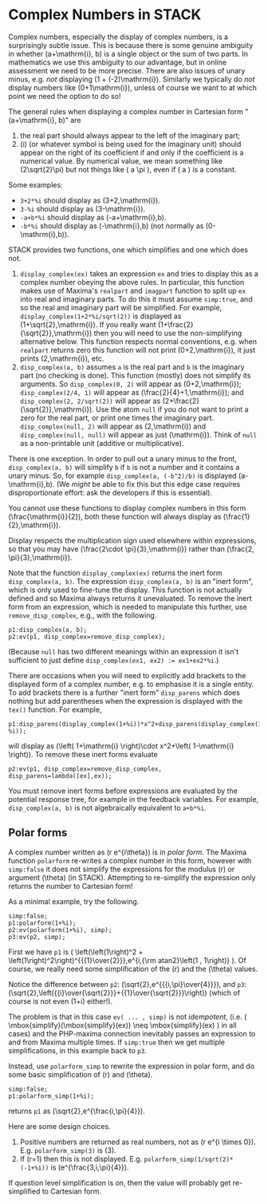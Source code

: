# Complex Numbers in STACK

Complex numbers, especially the display of complex numbers, is a surprisingly subtle issue.   This is because there is some genuine ambiguity in whether \(a+\mathrm{i}\, b\) is a single object or the sum of two parts.  In mathematics we use this ambiguity to our advantage, but in online assessment we need to be more precise.  There are also issues of unary minus, e.g. _not_ displaying \(1 + (-2)\mathrm{i}\). Similarly we typically do _not_ display numbers like \(0+1\mathrm{i}\), unless of course we want to at which point we need the option to do so!

The general rules when displaying a complex number in Cartesian form "\(a+\mathrm{i}\, b\)" are

1. the real part should always appear to the left of the imaginary part;
2. \(i\) (or whatever symbol is being used for the imaginary unit) should appear on the right of its coefficient if and only if the coefficient is a numerical value. By numerical value, we mean something like \(2\sqrt{2}\pi\) but not things like \( a \pi \), even if \( a \) is a constant.

Some examples:

* `3+2*%i` should display as \(3+2\,\mathrm{i}\).
* `3-%i` should display as \(3-\mathrm{i}\).
* `-a+b*%i` should display as \(-a+\mathrm{i}\,b\).
* `-b*%i` should display as \(-\mathrm{i}\,b\) (not normally as \(0-\mathrm{i}\,b\)).

STACK provides two functions, one which simplifies and one which does not.

1. `display_complex(ex)` takes an expression `ex` and tries to display this as a complex number obeying the above rules.  In particular, this function makes use of Maxima's `realpart` and `imagpart` function to split up `ex` into real and imaginary parts.  To do this it must assume `simp:true`, and so the real and imaginary part will be simplified.  For example, `display_complex(1+2*%i/sqrt(2))` is displayed as \(1+\sqrt{2}\,\mathrm{i}\).  If you really want \(1+\frac{2}{\sqrt{2}}\,\mathrm{i}\) then you will need to use the non-simplifying alternative below.  This function respects normal conventions, e.g. when `realpart` returns zero this function will not print \(0+2\,\mathrm{i}\), it just prints \(2\,\mathrm{i}\), etc.
2. `disp_complex(a, b)` assumes `a` is the real part and `b` is the imaginary part (no checking is done).  This function (mostly) does not simplify its arguments.  So `disp_complex(0, 2)` will appear as \(0+2\,\mathrm{i}\); `disp_complex(2/4, 1)` will appear as \(\frac{2}{4}+1\,\mathrm{i}\); and `disp_complex(2, 2/sqrt(2))` will appear as \(2+\frac{2}{\sqrt{2}}\,\mathrm{i}\).  Use the atom `null` if you do not want to print a zero for the real part, or print one times the imaginary part.  `disp_complex(null, 2)` will appear as \(2\,\mathrm{i}\) and `disp_complex(null, null)` will appear as just \(\mathrm{i}\).  Think of `null` as a non-printable unit (additive or multiplicative).

There is one exception.  In order to pull out a unary minus to the front, `disp_complex(a, b)` will simplify `b` if `b` is not a number and it contains a unary minus.  So, for example `disp_complex(a, (-b^2)/b)` is displayed \(a-\mathrm{i}\,b\).  (We _might_ be able to fix this but this edge case requires disproportionate effort: ask the developers if this is essential).

You cannot use these functions to display complex numbers in this form \(\frac{\mathrm{i}}{2}\), both these function will always display as \(\frac{1}{2}\,\mathrm{i}\).

Display respects the multiplication sign used elsewhere within expressions, so that you may have \(\frac{2\cdot \pi}{3}\,\mathrm{i}\) rather than \(\frac{2\, \pi}{3}\,\mathrm{i}\).

Note that the function `display_complex(ex)` returns the inert form `disp_complex(a, b)`.  The expression `disp_complex(a, b)` is an "inert form", which is only used to fine-tune the display.  This function is not actually defined and so Maxima always returns it unevaluated.  To remove the inert form from an expression, which is needed to manipulate this further, use `remove_disp_complex`, e.g., with the following.

    p1:disp_complex(a, b);
    p2:ev(p1, disp_complex=remove_disp_complex);

(Because `null` has two different meanings within an expression it isn't sufficient to just define `disp_complex(ex1, ex2) := ex1+ex2*%i`.)

There are occasions when you will need to explicitly add brackets to the displayed form of a complex number, e.g. to emphasise it is a single entity.  To add brackets there is a further "inert form" `disp_parens` which does nothing but add parentheses when the expression is displayed with the `tex()` function.  For example,

    p1:disp_parens(display_complex(1+%i))*x^2+disp_parens(display_complex(1-%i));

will display as \(\left( 1+\mathrm{i} \right)\cdot x^2+\left( 1-\mathrm{i} \right)\).  To remove these inert forms evaluate

    p2:ev(p1, disp_complex=remove_disp_complex, disp_parens=lambda([ex],ex));

You must remove inert forms before expressions are evaluated by the potential response tree, for example in the feedback variables.  For example, `disp_complex(a, b)` is not algebraically equivalent to `a+b*%i`.

## Polar forms

A complex number written as \(r e^{i\theta}\) is in _polar form_.  The Maxima function `polarform` re-writes a complex number in this form, however with `simp:false` it does not simplify the expressions for the modulus \(r\) or argument \(\theta\) (in STACK). Attempting to re-simplify the expression only returns the number to Cartesian form!

As a minimal example, try the following.

    simp:false;
    p1:polarform(1+%i);
    p2:ev(polarform(1+%i), simp);
    p3:ev(p2, simp);

First we have `p1` is  \( \left(\left(1\right)^2 + \left(1\right)^2\right)^{{{1}\over{2}}}\,e^{i\,{\rm atan2}\left(1 , 1\right)} \). Of course, we really need some simplification of the \(r\) and the \(\theta\) values.

Notice the difference between `p2`: \(\sqrt{2}\,e^{{{i\,\pi}\over{4}}}\), and `p3`: \(\sqrt{2}\,\left({{i}\over{\sqrt{2}}}+{{1}\over{\sqrt{2}}}\right)\) (which of course is not even \(1+i\) either!).

The problem is that in this case `ev( ... , simp)` is not _idempotent_, (i.e. \( \mbox{simplify}(\mbox{simplify}(ex)) \neq \mbox{simplify}(ex) \) in all cases) and the PHP-maxima connection inevitably passes an expression to and from Maxima multiple times.  If `simp:true` then we get multiple simplifications, in this example back to `p3`.

Instead, use `polarform_simp` to rewrite the expression in polar form, and do some basic simplification of \(r\) and \(\theta\).

    simp:false;
    p1:polarform_simp(1+%i);

returns `p1` as \(\sqrt{2}\,e^{\frac{i\,\pi}{4}}\).

Here are some design choices.

1. Positive numbers are returned as real numbers, not as \(r e^{i \times 0}\).  E.g. `polarform_simp(3)` is \(3\).
2. If \(r=1\) then this is not displayed. E.g. `polarform_simp(1/sqrt(2)*(-1+%i))` is \(e^{\frac{3\,i\,\pi}{4}}\).

If question level simplification is on, then the value will probably get re-simplified to Cartesian form.
